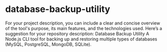 # database-backup-utility
 For your project description, you can include a clear and concise overview of the tool's purpose, its main features, and the technologies used. Here’s a suggestion for your repository description:  Database Backup Utility A Node.js CLI tool for backing up and restoring multiple types of databases (MySQL, PostgreSQL, MongoDB, SQLite).
